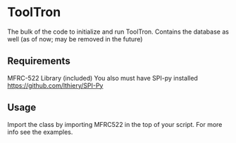 ToolTron
==============
The bulk of the code to initialize and run ToolTron. Contains the database as well (as of now; may be removed in the future)

## Requirements
MFRC-522 Library (included)
You also must have SPI-py installed 
https://github.com/lthiery/SPI-Py

## Usage
Import the class by importing MFRC522 in the top of your script. For more info see the examples.

